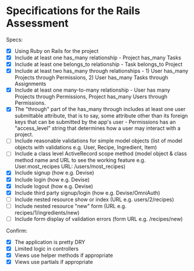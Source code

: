 # Specifications for the Rails Assessment

Specs:
- [x] Using Ruby on Rails for the project
- [x] Include at least one has_many relationship - Project has_many Tasks 
- [x] Include at least one belongs_to relationship - Task belongs_to Project
- [x] Include at least two has_many through relationships - 1) User has_many Projects through Permissions, 2) User has_many Tasks through Assignments
- [x] Include at least one many-to-many relationship - User has many Projects through Permissions, Project has_many Users through Permissions.
- [x] The "through" part of the has_many through includes at least one user submittable attribute, that is to say, some attribute other than its foreign keys that can be submitted by the app's user - Permissions has an "access_level" string that determines how a user may interact with a project.
- [ ] Include reasonable validations for simple model objects (list of model objects with validations e.g. User, Recipe, Ingredient, Item)
- [ ] Include a class level ActiveRecord scope method (model object & class method name and URL to see the working feature e.g. User.most_recipes URL: /users/most_recipes)
- [x] Include signup (how e.g. Devise)
- [x] Include login (how e.g. Devise)
- [x] Include logout (how e.g. Devise)
- [x] Include third party signup/login (how e.g. Devise/OmniAuth)
- [ ] Include nested resource show or index (URL e.g. users/2/recipes)
- [ ] Include nested resource "new" form (URL e.g. recipes/1/ingredients/new)
- [ ] Include form display of validation errors (form URL e.g. /recipes/new)

Confirm:
- [x] The application is pretty DRY
- [x] Limited logic in controllers
- [x] Views use helper methods if appropriate
- [x] Views use partials if appropriate